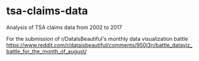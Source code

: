 # tsa-claims-data
Analysis of TSA claims data from 2002 to 2017

For the submission of r/DataIsBeautiful's monthly data visualization battle
https://www.reddit.com/r/dataisbeautiful/comments/950j3n/battle_dataviz_battle_for_the_month_of_august/
